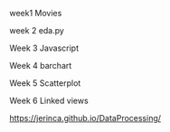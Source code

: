 

week1
Movies

week 2
eda.py 

Week 3
Javascript

Week 4
barchart

Week 5 
Scatterplot

Week 6 
Linked views

https://jerinca.github.io/DataProcessing/
